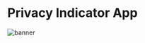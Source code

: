 # Privacy Indicator App
![banner](https://github.com/NitishGadangi/Privacy-Indicator-App/blob/master/banner.png?raw=true)
